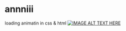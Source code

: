 # annniii
loading animatin in css &amp; html
[![IMAGE ALT TEXT HERE](https://img.youtube.com/vi/YOUTUBE_VIDEO_ID_HERE/0.jpg)](https://youtu.be/Z_bWfUgFKXE)
